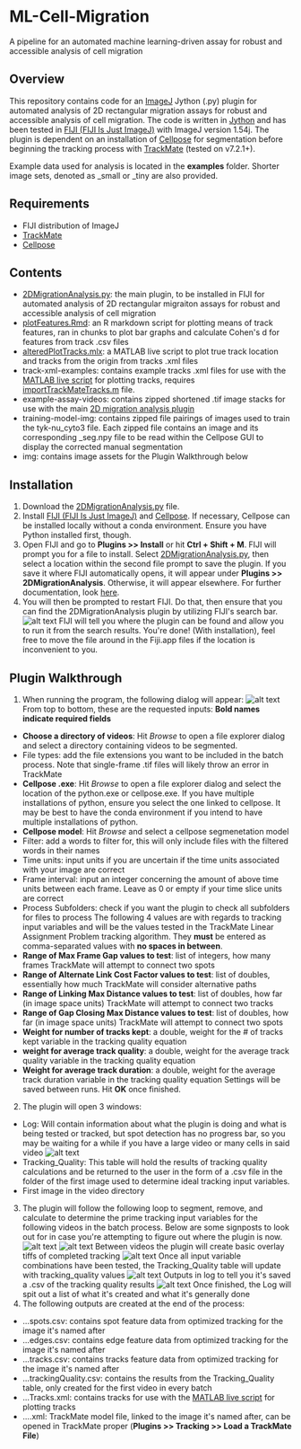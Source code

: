 # ML-Cell-Migration
A pipeline for an automated machine learning-driven assay for robust and accessible analysis of cell migration

## Overview
This repository contains code for an [ImageJ](https://imagej.net/software/imagej/) Jython (.py) plugin for automated analysis of 2D rectangular migration assays for robust and accessible analysis of cell migration. The code is written in [Jython](https://imagej.net/scripting/jython/) and has been tested in [FIJI (FIJI Is Just ImageJ)](https://imagej.net/software/fiji/downloads) with ImageJ version 1.54j. The plugin is dependent on an installation of [Cellpose](https://github.com/MouseLand/cellpose) for segmentation before beginning the tracking process with [TrackMate](https://imagej.net/plugins/trackmate/) (tested on v7.2.1+).

Example data used for analysis is located in the **examples** folder. Shorter image sets, denoted as _small or _tiny are also provided.

## Requirements
- FIJI distribution of ImageJ
- [TrackMate](https://imagej.net/plugins/trackmate/)
- [Cellpose](https://github.com/MouseLand/cellpose)

## Contents
- [2DMigrationAnalysis.py](2DMigrationAnalysis.py): the main plugin, to be installed in FIJI for automated analysis of 2D rectangular migraiton assays for robust and accessible analysis of cell migration
- [plotFeatures.Rmd](plotFeatures.Rmd): an R markdown script for plotting means of track features, ran in chunks to plot bar graphs and calculate Cohen's d for features from track .csv files
- [alteredPlotTracks.mlx](alteredPlotTracks.mlx): a MATLAB live script to plot true track location and tracks from the origin from tracks .xml files
- track-xml-examples: contains example tracks .xml files for use with the [MATLAB live script](alteredPlotTracks.mlx) for plotting tracks, requires [importTrackMateTracks.m](https://github.com/trackmate-sc/TrackMate/blob/master/scripts/importTrackMateTracks.m) file.
- example-assay-videos: contains zipped shortened .tif image stacks for use with the main [2D migration analysis plugin](2DMigationAnalysis.py)
- training-model-img: contains zipped file pairings of images used to train the tyk-nu_cyto3 file. Each zipped file contains an image and its corresponding _seg.npy file to be read within the Cellpose GUI to display the corrected manual segmentation
- img: contains image assets for the Plugin Walkthrough below

## Installation
1. Download the [2DMigrationAnalysis.py](2DMigrationAnalysis.py) file.
2. Install [FIJI (FIJI Is Just ImageJ)](https://imagej.net/software/fiji/downloads) and [Cellpose](https://github.com/MouseLand/cellpose). If necessary, Cellpose can be installed locally without a conda environment. Ensure you have Python installed first, though.
3. Open FIJI and go to **Plugins >> Install** or hit **Ctrl + Shift + M**. FIJI will prompt you for a file to install. Select [2DMigrationAnalysis.py](2DMigrationAnalysis.py), then select a location within the second file prompt to save the plugin. If you save it where FIJI automatically opens, it will appear under **Plugins >> 2DMigrationAnalysis**. Otherwise, it will appear elsewhere. For further documentation, look [here](https://imagej.net/plugins/).
4. You will then be prompted to restart FIJI. Do that, then ensure that you can find the 2DMigrationAnalysis plugin by utilizing FIJI's search bar.
![alt text](img/alt-open.png)
FIJI will tell you where the plugin can be found and allow you to run it from the search results.
You're done! (With installation), feel free to move the file around in the Fiji.app files if the location is inconvenient to you.

## Plugin Walkthrough
1. When running the program, the following dialog will appear:
![alt text](img/user-input-window.png)
From top to bottom, these are the requested inputs:
**Bold names indicate required fields**
- **Choose a directory of videos**: Hit _Browse_ to open a file explorer dialog and select a directory containing videos to be segmented.
- File types: add the file extensions you want to be included in the batch process. Note that single-frame .tif files will likely throw an error in TrackMate
- **Cellpose .exe**: Hit _Browse_ to open a file explorer dialog and select the location of the python.exe or cellpose.exe. If you have multiple installations of python, ensure you select the one linked to cellpose. It may be best to have the conda environment if you intend to have multiple installations of python.
- **Cellpose model**: Hit _Browse_ and select a cellpose segmenetation model
- Filter: add a words to filter for, this will only include files with the filtered words in their names
- Time units: input units if you are uncertain if the time units associated with your image are correct
- Frame interval: input an integer concerning the amount of above time units between each frame. Leave as 0 or empty if your time slice units are correct
- Process Subfolders: check if you want the plugin to check all subfolders for files to process
  The following 4 values are with regards to tracking input variables and will be the values tested in the TrackMate Linear Assignment Problem tracking algorithm. They **must** be entered as comma-separated values with **no spaces in between**.
- **Range of Max Frame Gap values to test**: list of integers, how many frames TrackMate will attempt to connect two spots
- **Range of Alternate Link Cost Factor values to test**: list of doubles, essentially how much TrackMate will consider alternative paths
- **Range of Linking Max Distance values to test**: list of doubles, how far (in image space units) TrackMate will attempt to connect two tracks
- **Range of Gap Closing Max Distance values to test**: list of doubles, how far (in image space units) TrackMate will attempt to connect two spots
- **Weight for number of tracks kept**: a double, weight for the # of tracks kept variable in the tracking quality equation
- **weight for average track quality**: a double, weight for the average track quality variable in the tracking quality equation
- **Weight for average track duration**: a double, weight for the average track duration variable in the tracking quality equation
Settings will be saved between runs.
Hit **OK** once finished.
2. The plugin will open 3 windows:
  - Log: Will contain information about what the plugin is doing and what is being tested or tracked, but spot detection has no progress bar, so you may be waiting for a while if you have a large video or many cells in said video
![alt text](img/beginning-log.png)
  - Tracking_Quality: This table will hold the results of tracking quality calculations and be returned to the user in the form of a .csv file in the folder of the first image used to determine ideal tracking input variables.
  - First image in the video directory
3. The plugin will follow the following loop to segment, remove, and calculate to determine the prime tracking input variables for the following videos in the batch process. Below are some signposts to look out for in case you're attempting to figure out where the plugin is now.
![alt text](img/Tracking_Quality.png)
![alt text](img/tracking-results.png)
Between videos the plugin will create basic overlay tiffs of completed tracking
![alt text](img/tracking-quality-table.png)
Once all input variable combinations have been tested, the Tracking_Quality table will update with tracking_quality values
![alt text](img/output-tracking-quality.png)
Outputs in log to tell you it's saved a .csv of the tracking quality results
![alt text](img/final_output.png)
Once finished, the Log will spit out a list of what it's created and what it's generally done
4. The following outputs are created at the end of the process:
- ...spots.csv: contains spot feature data from optimized tracking for the image it's named after
- ...edges.csv: contains edge feature data from optimized tracking for the image it's named after
- ...tracks.csv: contains tracks feature data from optimized tracking for the image it's named after
- ...trackingQuality.csv: contains the results from the Tracking_Quality table, only created for the first video in every batch
- ...Tracks.xml: contains tracks for use with the [MATLAB live script](alteredPlotTracks.mlx) for plotting tracks
- ....xml: TrackMate model file, linked to the image it's named after, can be opened in TrackMate proper (**Plugins >> Tracking >> Load a TrackMate File**)
